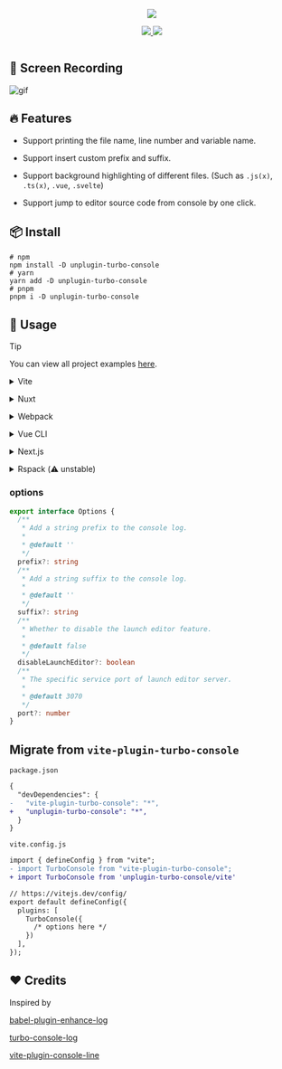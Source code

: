 <p align='center'>
  <img src="https://cdn.jsdelivr.net/gh/yuyinws/static@master/2023/12/upgit_20231202_1701506091.png" >
</p>

<p align='center'>
<a href="https://www.npmjs.com/package/unplugin-turbo-console">
<img src="https://img.shields.io/npm/v/unplugin-turbo-console?color=a1b858&label=">
</a>
<img src="https://img.shields.io/npm/dm/unplugin-turbo-console">
</p>

<p align="center">
<a href="https://stackblitz.com/github/yuyinws/stackblitz-demo?file=vite.config.ts"><img src="https://developer.stackblitz.com/img/open_in_stackblitz.svg" alt=""></a>
</p>

## 🎥 Screen Recording

![gif](https://cdn.jsdelivr.net/gh/yuyinws/static@master/2023/11/upgit_20231101_1698844263.gif)

## 🔥 Features

- Support printing the file name, line number and variable name.

- Support insert custom prefix and suffix.

- Support background highlighting of different files. (Such as `.js(x)`, `.ts(x)`, `.vue`, `.svelte`)

- Support jump to editor source code from console by one click.

## 📦 Install

```shell
# npm
npm install -D unplugin-turbo-console
# yarn
yarn add -D unplugin-turbo-console
# pnpm
pnpm i -D unplugin-turbo-console
```

## 🦄 Usage

> [!TIP]
> You can view all project examples [here](https://github.com/yuyinws/vite-plugin-turbo-console/tree/main/examples).

<details>
<summary>Vite</summary><br>

```ts
// vite.config.ts
import { defineConfig } from 'vite'
import TurboConsole from 'unplugin-turbo-console/vite'

// https://vitejs.dev/config/
export default defineConfig({
  plugins: [
    TurboConsole({
      /* options here */
    })
  ],
})
```

<br></details>

<details>
<summary>Nuxt</summary><br>

```ts
// nuxt.config.ts
// https://nuxt.com/docs/api/configuration/nuxt-config
export default defineNuxtConfig({
  modules: [
    'unplugin-turbo-console/nuxt'
  ],
  turboConsole: {
    /* options here */
  }
})
```

<br></details>


<details>
<summary>Webpack</summary><br>

```js
// webpack.config.js
module.exports = {
  /* ... */
  plugins: [
    require('unplugin-turbo-console/webpack')({ /* options */ }),
  ],
}
```

<br></details>


<details>
<summary>Vue CLI</summary><br>

```js
// vue.config.js
const { defineConfig } = require('@vue/cli-service')

module.exports = defineConfig({
  transpileDependencies: true,
  configureWebpack: {
    plugins: [
      require('unplugin-turbo-console/webpack')({
        /* options here */
      })
    ]
  }
})
```

<br></details>


<details>
<summary>Next.js</summary><br>

```js
// next.config.js
/** @type {import('next').NextConfig} */
const nextConfig = {
  webpack(config) {
    config.plugins.push(
      require('unplugin-turbo-console/webpack')()
    )

    return config
  }
}

module.exports = nextConfig
```

<br></details>


<details>
<summary>Rspack (⚠️ unstable)</summary><br>

```js
// rspack.config.js
const rspack = require('@rspack/core')
const { VueLoaderPlugin } = require('vue-loader')
/** @type {import('@rspack/cli').Configuration} */

const config = {

  plugins: [
    new VueLoaderPlugin(),
    new rspack.HtmlRspackPlugin({
      template: './index.html'
    }),
    require('unplugin-turbo-console/rspack')(),
  ],

}
module.exports = config
```

<br></details>

### options

```ts
export interface Options {
  /**
   * Add a string prefix to the console log.
   *
   * @default ''
   */
  prefix?: string
  /**
   * Add a string suffix to the console log.
   *
   * @default ''
   */
  suffix?: string
  /**
   * Whether to disable the launch editor feature.
   *
   * @default false
   */
  disableLaunchEditor?: boolean
  /**
   * The specific service port of launch editor server.
   *
   * @default 3070
   */
  port?: number
}
```

## Migrate from `vite-plugin-turbo-console`

`package.json`

```diff
{
  "devDependencies": {
-   "vite-plugin-turbo-console": "*",
+   "unplugin-turbo-console": "*",
  }
}
```

`vite.config.js`
```diff
import { defineConfig } from "vite";
- import TurboConsole from "vite-plugin-turbo-console";
+ import TurboConsole from 'unplugin-turbo-console/vite'

// https://vitejs.dev/config/
export default defineConfig({
  plugins: [
    TurboConsole({
      /* options here */
    })
  ],
});
```

## ❤️ Credits

Inspired by 

[babel-plugin-enhance-log](https://github.com/baozouai/babel-plugin-enhance-log)

[turbo-console-log](https://github.com/Chakroun-Anas/turbo-console-log)

[vite-plugin-console-line](https://github.com/lq9958/vite-plugin-console-line)
